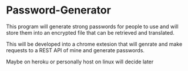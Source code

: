 # Password-Generator
This program will generate strong passwords for people to use and will store them into an encrypted file that can be retrieved and translated.


This will be developed into a chrome extesion that will genrate and make requests to a REST API of mine and generate passwords.

Maybe on heroku or personally host on linux will decide later
